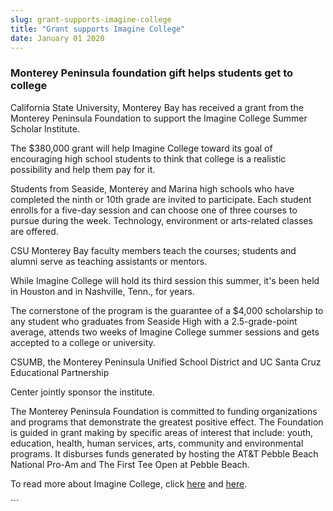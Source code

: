 ```yaml
---
slug: grant-supports-imagine-college
title: "Grant supports Imagine College"
date: January 01 2020
---
```


 
<h3>Monterey Peninsula foundation gift helps students get to college</h3>
<p>
  California State University, Monterey Bay has received a grant from the
  Monterey Peninsula Foundation to support the Imagine College Summer Scholar
  Institute.
</p>
<p>
  The $380,000 grant will help Imagine College toward its goal of encouraging
  high school students to think that college is a realistic possibility and help
  them pay for it.
</p>
<p>
  Students from Seaside, Monterey and Marina high schools who have completed the
  ninth or 10th grade are invited to participate. Each student enrolls for a
  five-day session and can choose one of three courses to pursue during the
  week. Technology, environment or arts-related classes are offered.
</p>
<p>
  CSU Monterey Bay faculty members teach the courses; students and alumni serve
  as teaching assistants or mentors.
</p>
<p>
  While Imagine College will hold its third session this summer, it's been held
  in Houston and in Nashville, Tenn., for years.
</p>
<p>
  The cornerstone of the program is the guarantee of a $4,000 scholarship to any
  student who graduates from Seaside High with a 2.5-grade-point average,
  attends two weeks of Imagine College summer sessions and gets accepted to a
  college or university.
</p>
<p>
  CSUMB, the Monterey Peninsula Unified School District and UC Santa Cruz
  Educational Partnership
</p>
<p>Center jointly sponsor the institute.</p>
<p>
  The Monterey Peninsula Foundation is committed to funding organizations and
  programs that demonstrate the greatest positive effect. The Foundation is
  guided in grant making by specific areas of interest that include: youth,
  education, health, human services, arts, community and environmental programs.
  It disburses funds generated by hosting the AT&amp;T Pebble Beach National
  Pro-Am and The First Tee Open at Pebble Beach.
</p>
<p>
  To read more about Imagine College, click
  <a href="https://csumb.edu/site/x24396.xml">here</a> and
  <a href="https://csumb.edu/site/x22184.xml">here</a>.
</p>
<p></p>
```
